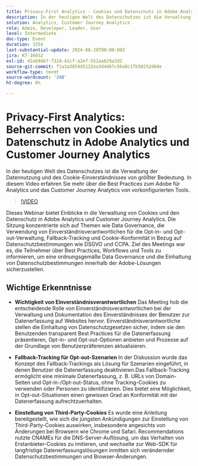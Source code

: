 ```yaml
---
title: Privacy-First Analytics - Cookies und Datenschutz in Adobe Analytics und Customer Journey Analytics meistern
description: In der heutigen Welt des Datenschutzes ist die Verwaltung der Datennutzung und des Cookie-Einverständnisses von größter Bedeutung. In diesem Video erfahren Sie mehr über die Best Practices zum Adobe für Analytics und das Customer Journey Analytics von vorkonfigurierten Tools.
solution: Analytics, Customer Journey Analytics
role: Admin, Developer, Leader, User
level: Intermediate
doc-type: Event
duration: 3354
last-substantial-update: 2024-08-28T00:00:00Z
jira: KT-16032
exl-id: d2ab94b7-7324-41cf-a2ef-551aa629a3d2
source-git-commit: f1a3a3854d5122ea3d4db7c56a0c1fb50252d6de
workflow-type: tm+mt
source-wordcount: '348'
ht-degree: 0%

---
```


# Privacy-First Analytics: Beherrschen von Cookies und Datenschutz in Adobe Analytics und Customer Journey Analytics

In der heutigen Welt des Datenschutzes ist die Verwaltung der Datennutzung und des Cookie-Einverständnisses von größter Bedeutung. In diesem Video erfahren Sie mehr über die Best Practices zum Adobe für Analytics und das Customer Journey Analytics von vorkonfigurierten Tools.

>[!VIDEO](https://video.tv.adobe.com/v/3432997/?learn=on)

Dieses Webinar bietet Einblicke in die Verwaltung von Cookies und den Datenschutz in Adobe Analytics und Customer Journey Analytics. Die Sitzung konzentrierte sich auf Themen wie Data Governance, die Verwendung von Einverständnisverantwortlichen für die Opt-in- und Opt-out-Verwaltung, Fallback-Tracking und Cookie-Konformität in Bezug auf Datenschutzbestimmungen wie DSGVO und CCPA. Ziel des Meetings war es, die Teilnehmer über Best Practices, Workflows und Tools zu informieren, um eine ordnungsgemäße Data Governance und die Einhaltung von Datenschutzbestimmungen innerhalb der Adobe-Lösungen sicherzustellen.

## Wichtige Erkenntnisse

* **Wichtigkeit von Einverständnisverantwortlichen** Das Meeting hob die entscheidende Rolle von Einverständnisverantwortlichen bei der Verwaltung und Dokumentation des Einverständnisses der Benutzer zur Datenerfassung auf Websites hervor. &#x200B; Einverständnisverantwortliche stellen die Einhaltung von Datenschutzgesetzen sicher, indem sie den Benutzenden transparent Best Practices für die Datenerfassung präsentieren, Opt-in- und Opt-out-Optionen anbieten und Prozesse auf der Grundlage von Benutzerpräferenzen aktualisieren. &#x200B;

* **Fallback-Tracking für Opt-out-Szenarien** In der Diskussion wurde das Konzept des Fallback-Trackings als Lösung für Szenarien eingeführt, in denen Benutzer die Datenerfassung deaktivieren. &#x200B; Das Fallback-Tracking ermöglicht eine minimale Datenerfassung, z. B. URLs von Domain-Seiten und Opt-in-/Opt-out-Status, ohne Tracking-Cookies zu verwenden oder Personen zu identifizieren. Dies bietet eine Möglichkeit, in Opt-out-Situationen einen gewissen Grad an Konformität mit der Datenerfassung aufrechtzuerhalten. &#x200B;

* **Einstellung von Third-Party-Cookies** Es wurde eine Anleitung bereitgestellt, wie sich die jüngsten Ankündigungen zur Einstellung von Third-Party-Cookies auswirken, insbesondere angesichts von Änderungen bei Browsern wie Chrome und Safari. Recommendations nutzte CNAMEs für die DNS-Server-Auflösung, um das Verhalten von Erstanbieter-Cookies zu imitieren, und wechselte zur Web-SDK für langfristige Datenerfassungslösungen inmitten sich verändernder Datenschutzbestimmungen und Browser-Änderungen.
